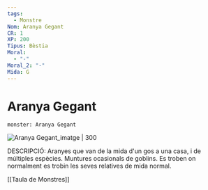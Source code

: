```yaml
---
tags:
  - Monstre
Nom: Aranya Gegant
CR: 1
XP: 200
Tipus: Bèstia
Moral:
  - "-"
Moral_2: "-"
Mida: G
---
```

# Aranya Gegant

```statblock
monster: Aranya Gegant
```

![Aranya Gegant_imatge | 300](https://static.wikia.nocookie.net/crossgoersdnd/images/8/89/GiantSpider.jpg/revision/latest?cb=20170726044320)

DESCRIPCIÓ: 
Aranyes que van de la mida d'un gos a una casa, i de múltiples espècies. Muntures ocasionals de goblins. Es troben on normalment es trobin les seves relatives de mida normal.

[[Taula de Monstres]]

